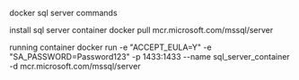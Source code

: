 docker sql server commands

install sql server container
docker pull mcr.microsoft.com/mssql/server

running container
docker run -e "ACCEPT_EULA=Y" -e "SA_PASSWORD=Password123" -p 1433:1433 --name sql_server_container -d mcr.microsoft.com/mssql/server
